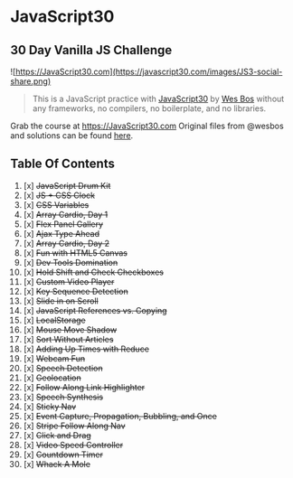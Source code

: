 # JavaScript30
## 30 Day Vanilla JS Challenge
![https://JavaScript30.com](https://javascript30.com/images/JS3-social-share.png)

> This is a JavaScript practice with [JavaScript30](https://javascript30.com/) by [Wes Bos](https://github.com/wesbos) without any frameworks, no compilers, no boilerplate, and no libraries.

Grab the course at https://JavaScript30.com
Original files from @wesbos and solutions can be found [here](https://github.com/wesbos/JavaScript30).

## Table Of Contents

1. [x]  ~~JavaScript Drum Kit~~
2. [x]  ~~JS + CSS Clock~~
3. [x]  ~~CSS Variables~~
4. [x]  ~~Array Cardio, Day 1~~
5. [x]  ~~Flex  Panel Gallery~~
6. [x]  ~~Ajax Type Ahead~~
7. [x]  ~~Array Cardio, Day 2~~
8. [x]  ~~Fun with HTML5 Canvas~~
9. [x]  ~~Dev Tools Domination~~
10. [x]  ~~Hold Shift and Check Checkboxes~~
11. [x]  ~~Custom Video Player~~
12. [x]  ~~Key Sequence Detection~~
13. [x]  ~~Slide in on Scroll~~
14. [x]  ~~JavaScript References vs. Copying~~
15. [x]  ~~LocalStorage~~
16. [x]  ~~Mouse Move Shadow~~
17. [x]  ~~Sort Without Articles~~
18. [x]  ~~Adding Up Times with Reduce~~
19. [x]  ~~Webcam Fun~~
20. [x]  ~~Speech Detection~~
21. [x]  ~~Geolocation~~
22. [x] ~~Follow Along Link Highlighter~~
23. [x]  ~~Speech Synthesis~~
24. [x]  ~~Sticky Nav~~
25. [x]  ~~Event Capture, Propagation, Bubbling, and Once~~
26. [x]  ~~Stripe Follow Along Nav~~
27. [x]  ~~Click and Drag~~
28. [x]  ~~Video Speed Controller~~
29. [x]  ~~Countdown Timer~~
30. [x]  ~~Whack A Mole~~
